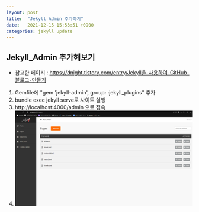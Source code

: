 ```yaml
---
layout: post
title:  "Jekyll Admin 추가하기"
date:   2021-12-15 15:53:51 +0900
categories: jekyll update
---
```


## Jekyll_Admin 추가해보기
- 참고한 페이지 : <https://dnight.tistory.com/entry/Jekyll을-사용하여-GitHub-블로그-만들기>
1. Gemfile에  "gem 'jekyll-admin', group: :jekyll_plugins" 추가
2. bundle exec jekyll serve로 사이트 실행
3. http://localhost:4000/admin 으로 접속
4. ![admin 화면](images/captured.png)

